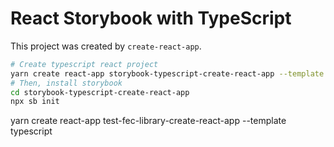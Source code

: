 # React Storybook with TypeScript

This project was created by `create-react-app`.

```bash
# Create typescript react project
yarn create react-app storybook-typescript-create-react-app --template typescript
# Then, install storybook
cd storybook-typescript-create-react-app
npx sb init
```

yarn create react-app test-fec-library-create-react-app --template typescript
